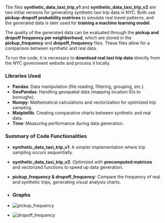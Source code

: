 The files **synthetic_data_taxi_trip_v1** and **synthetic_data_taxi_trip_v2** are two initial versions for generating synthetic taxi trip data in NYC. Both use **pickup-dropoff probability matrices** to simulate real travel patterns, and the generated data is later used for **training a machine learning model**.  

The quality of the generated data can be evaluated through the **pickup and dropoff frequency per neighborhood**, which are stored in the **pickup_frequency** and **dropoff_frequency** files. These files allow for a comparison between synthetic and real data.  

To run the code, it is necessary to **download real taxi trip data** directly from the NYC government website and process it locally.  

### **Libraries Used**  
- **Pandas**: Data manipulation (file reading, filtering, grouping, etc.).  
- **GeoPandas**: Handling geospatial data (mapping location IDs to boroughs).  
- **Numpy**: Mathematical calculations and vectorization for optimized trip sampling.  
- **Matplotlib**: Creating comparative charts between synthetic and real data.  
- **Time**: Measuring performance during data generation.  

### **Summary of Code Functionalities**  
- **synthetic_data_taxi_trip_v1**: A simpler implementation where trip sampling occurs sequentially.  
- **synthetic_data_taxi_trip_v2**: Optimized with **precomputed matrices** and vectorized functions to speed up data generation.  
- **pickup_frequency & dropoff_frequency**: Compare the frequency of real and synthetic trips, generating visual analysis charts.

- ### **Graphs**
- ![pickup_frequency](https://github.com/user-attachments/assets/4414f482-5fb9-4859-b947-5a521c0530a6)
- ![dropoff_frequency](https://github.com/user-attachments/assets/cccf7608-c566-416b-bf5c-3afe2d9e7c8a)
